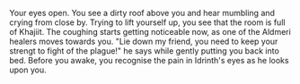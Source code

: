 Your eyes open. You see a dirty roof above you and hear mumbling and crying from close by. Trying to lift yourself up, you see that the room is full of Khajiit. The coughing starts getting noticeable now, as one of the Aldmeri healers moves towards you. "Lie down my friend, you need to keep your strengt to fight of the plague!" he says while gently putting you back into bed. Before you awake, you recognise the pain in Idrinth's eyes as he looks upon you.
